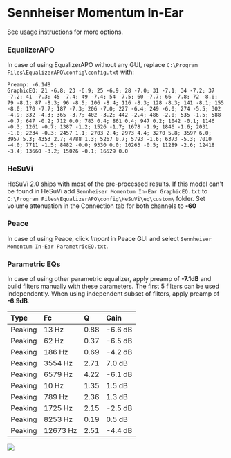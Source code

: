 # Sennheiser Momentum In-Ear
See [usage instructions](https://github.com/jaakkopasanen/AutoEq#usage) for more options.

### EqualizerAPO
In case of using EqualizerAPO without any GUI, replace `C:\Program Files\EqualizerAPO\config\config.txt`
with:
```
Preamp: -6.1dB
GraphicEQ: 21 -6.8; 23 -6.9; 25 -6.9; 28 -7.0; 31 -7.1; 34 -7.2; 37 -7.2; 41 -7.3; 45 -7.4; 49 -7.4; 54 -7.5; 60 -7.7; 66 -7.8; 72 -8.0; 79 -8.1; 87 -8.3; 96 -8.5; 106 -8.4; 116 -8.3; 128 -8.3; 141 -8.1; 155 -8.0; 170 -7.7; 187 -7.3; 206 -7.0; 227 -6.4; 249 -6.0; 274 -5.5; 302 -4.9; 332 -4.3; 365 -3.7; 402 -3.2; 442 -2.4; 486 -2.0; 535 -1.5; 588 -0.7; 647 -0.2; 712 0.0; 783 0.4; 861 0.4; 947 0.2; 1042 -0.1; 1146 -0.3; 1261 -0.7; 1387 -1.2; 1526 -1.7; 1678 -1.9; 1846 -1.6; 2031 -1.0; 2234 -0.3; 2457 1.1; 2703 2.4; 2973 4.4; 3270 5.8; 3597 6.0; 3957 5.3; 4353 2.7; 4788 1.3; 5267 0.7; 5793 -1.6; 6373 -5.3; 7010 -4.0; 7711 -1.5; 8482 -0.0; 9330 0.0; 10263 -0.5; 11289 -2.6; 12418 -3.4; 13660 -3.2; 15026 -0.1; 16529 0.0
```

### HeSuVi
HeSuVi 2.0 ships with most of the pre-processed results. If this model can't be found in HeSuVi add
`Sennheiser Momentum In-Ear GraphicEQ.txt` to `C:\Program Files\EqualizerAPO\config\HeSuVi\eq\custom\` folder.
Set volume attenuation in the Connection tab for both channels to **-60**

### Peace
In case of using Peace, click *Import* in Peace GUI and select `Sennheiser Momentum In-Ear ParametricEQ.txt`.

### Parametric EQs
In case of using other parametric equalizer, apply preamp of **-7.1dB** and build filters manually
with these parameters. The first 5 filters can be used independently.
When using independent subset of filters, apply preamp of **-6.9dB**.

| Type    | Fc       |    Q | Gain    |
|:--------|:---------|:-----|:--------|
| Peaking | 13 Hz    | 0.88 | -6.6 dB |
| Peaking | 62 Hz    | 0.37 | -6.5 dB |
| Peaking | 186 Hz   | 0.69 | -4.2 dB |
| Peaking | 3554 Hz  | 2.71 | 7.0 dB  |
| Peaking | 6579 Hz  | 4.22 | -6.1 dB |
| Peaking | 10 Hz    | 1.35 | 1.5 dB  |
| Peaking | 789 Hz   | 2.36 | 1.3 dB  |
| Peaking | 1725 Hz  | 2.15 | -2.5 dB |
| Peaking | 8253 Hz  | 0.19 | 0.5 dB  |
| Peaking | 12673 Hz | 2.51 | -4.4 dB |

![](https://raw.githubusercontent.com/jaakkopasanen/AutoEq/master/results/innerfidelity/sbaf-serious/Sennheiser%20Momentum%20In-Ear/Sennheiser%20Momentum%20In-Ear.png)